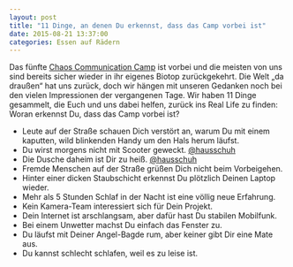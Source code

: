 ```yaml
---
layout: post
title: "11 Dinge, an denen Du erkennst, dass das Camp vorbei ist"
date: 2015-08-21 13:37:00
categories: Essen auf Rädern
---
```

Das fünfte [Chaos Communication Camp](https://events.ccc.de/camp/2015/wiki/Main_Page) ist vorbei und die meisten von uns sind bereits sicher wieder in ihr eigenes Biotop zurückgekehrt. Die Welt „da draußen“ hat uns zurück, doch wir hängen mit unseren Gedanken noch bei den vielen Impressionen der vergangenen Tage. Wir haben 11 Dinge gesammelt, die Euch und uns dabei helfen, zurück ins Real Life zu finden: Woran erkennst Du, dass das Camp vorbei ist?

*  Leute auf der Straße schauen Dich verstört an, warum Du mit einem kaputten, wild blinkenden Handy um den Hals herum läufst.
*  Du wirst morgens nicht mit Scooter geweckt. [@hausschuh](https://twitter.com/hausschuh/status/633387761727348736)
*  Die Dusche daheim ist Dir zu heiß. [@hausschuh](https://twitter.com/hausschuh/status/633376891358023681)
*  Fremde Menschen auf der Straße grüßen Dich nicht beim Vorbeigehen.
*  Hinter einer dicken Staubschicht erkennst Du plötzlich Deinen Laptop wieder.
*  Mehr als 5 Stunden Schlaf in der Nacht ist eine völlig neue Erfahrung.
*  Kein Kamera-Team interessiert sich für Dein Projekt.
*  Dein Internet ist arschlangsam, aber dafür hast Du stabilen Mobilfunk.
*  Bei einem Unwetter machst Du einfach das Fenster zu.
*  Du läufst mit Deiner Angel-Bagde rum, aber keiner gibt Dir eine Mate aus.
*  Du kannst schlecht schlafen, weil es zu leise ist.